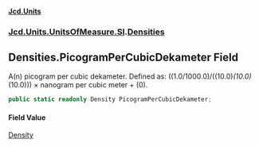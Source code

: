 #### [Jcd.Units](index.md 'index')
### [Jcd.Units.UnitsOfMeasure.SI](Jcd.Units.UnitsOfMeasure.SI.md 'Jcd.Units.UnitsOfMeasure.SI').[Densities](Densities.md 'Jcd.Units.UnitsOfMeasure.SI.Densities')

## Densities.PicogramPerCubicDekameter Field

A(n) picogram per cubic dekameter. Defined as: ((1.0/1000.0)/((10.0)*(10.0)*(10.0))) × nanogram per cubic meter + (0).

```csharp
public static readonly Density PicogramPerCubicDekameter;
```

#### Field Value
[Density](Density.md 'Jcd.Units.UnitTypes.Density')